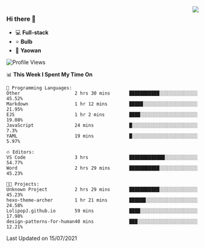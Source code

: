 <img  align="right" src="https://github-readme-stats.vercel.app/api?username=LolipopJ&show_icons=true&count_private=true&hide_title=true&include_all_commits=true&theme=vue">

### Hi there 👋

- :computer: **Full-stack**
- :star: **Bulb**
- :pill: **Yaowan**

<!--START_SECTION:waka-->
![Profile Views](http://img.shields.io/badge/Profile%20Views-1-blue)

📊 **This Week I Spent My Time On** 

```text
💬 Programming Languages: 
Other                    2 hrs 30 mins       ███████████░░░░░░░░░░░░░░   45.52% 
Markdown                 1 hr 12 mins        █████░░░░░░░░░░░░░░░░░░░░   21.95% 
EJS                      1 hr 2 mins         ████░░░░░░░░░░░░░░░░░░░░░   19.08% 
JavaScript               24 mins             █░░░░░░░░░░░░░░░░░░░░░░░░   7.3% 
YAML                     19 mins             █░░░░░░░░░░░░░░░░░░░░░░░░   5.97%

🔥 Editors: 
VS Code                  3 hrs               █████████████░░░░░░░░░░░░   54.77% 
Word                     2 hrs 29 mins       ███████████░░░░░░░░░░░░░░   45.23%

🐱‍💻 Projects: 
Unknown Project          2 hrs 29 mins       ███████████░░░░░░░░░░░░░░   45.23% 
hexo-theme-archer        1 hr 21 mins        ██████░░░░░░░░░░░░░░░░░░░   24.58% 
LolipopJ.github.io       59 mins             ████░░░░░░░░░░░░░░░░░░░░░   17.98% 
design-patterns-for-human40 mins             ███░░░░░░░░░░░░░░░░░░░░░░   12.21%

```


 Last Updated on 15/07/2021
<!--END_SECTION:waka-->
